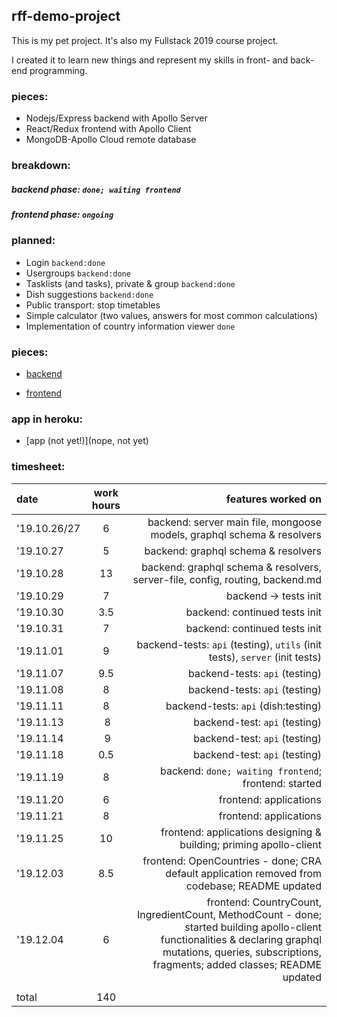 
## rff-demo-project

This is my pet project. It's also my Fullstack 2019 course project.

I created it to learn new things and represent my skills in front- and back-end programming.

### pieces:
- Nodejs/Express backend with Apollo Server
- React/Redux frontend with Apollo Client
- MongoDB-Apollo Cloud remote database

### breakdown:

##### backend phase: `done; waiting frontend`
##### frontend phase: `ongoing`

### planned:
- Login `backend:done`
- Usergroups `backend:done`
- Tasklists (and tasks), private & group `backend:done`
- Dish suggestions `backend:done`
- Public transport: stop timetables
- Simple calculator (two values, answers for most common calculations)
- Implementation of country information viewer `done`

### pieces:
- [backend](https://github.com/RedFoxFinn/rff-project/tree/backend)

- [frontend](https://github.com/RedFoxFinn/rff-project/tree/frontend)

### app in heroku:
- [app (not yet!)](nope, not yet)

### timesheet:
date | work hours | features worked on
:--- | :--------: | -----------------:
'19.10.26/27 | 6 | backend: server main file, mongoose models, graphql schema & resolvers
'19.10.27 | 5 | backend: graphql schema & resolvers
'19.10.28 | 13 | backend: graphql schema & resolvers, server-file, config, routing, backend.md
'19.10.29 | 7 | backend -> tests init
'19.10.30 | 3.5 | backend: continued tests init
'19.10.31 | 7 | backend: continued tests init
'19.11.01 | 9 | backend-tests: `api` (testing), `utils` (init tests), `server` (init tests)
'19.11.07 | 9.5 | backend-tests: `api` (testing)
'19.11.08 | 8 | backend-tests: `api` (testing)
'19.11.11 | 8 | backend-tests: `api` (dish:testing)
'19.11.13 | 8 | backend-test: `api` (testing)
'19.11.14 | 9 | backend-test: `api` (testing)
'19.11.18 | 0.5 | backend-test: `api` (testing)
'19.11.19 | 8 | backend: `done; waiting frontend`; frontend: started
'19.11.20 | 6 | frontend: applications
'19.11.21 | 8 | frontend: applications
'19.11.25 | 10 | frontend: applications designing & building; priming apollo-client
'19.12.03 | 8.5 | frontend: OpenCountries - done; CRA default application removed from codebase; README updated
'19.12.04 | 6 | frontend: CountryCount, IngredientCount, MethodCount - done; started building apollo-client functionalities & declaring graphql mutations, queries, subscriptions, fragments; added classes; README updated
 | | 
total | 140 | 
